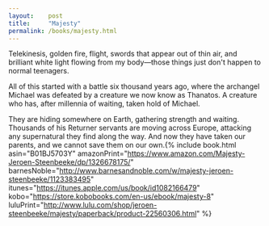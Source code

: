 ```yaml
---
layout:    post
title:     "Majesty"
permalink: /books/majesty.html
---
```


Telekinesis, golden fire, flight, swords that appear out of thin air, and brilliant white light flowing from my body&#x2014;those things just don't happen to normal teenagers. 

All of this started with a battle six thousand years ago, where the archangel Michael was defeated by a creature we now know as Thanatos. A creature who has, after millennia of waiting, taken hold of Michael. 

They are hiding somewhere on Earth, gathering strength and waiting. Thousands of his Returner servants are moving across Europe, attacking any supernatural they find along the way. And now they have taken our parents, and we cannot save them on our own.{% include book.html asin="B01BJ5703Y" amazonPrint="https://www.amazon.com/Majesty-Jeroen-Steenbeeke/dp/1326678175/" barnesNoble="http://www.barnesandnoble.com/w/majesty-jeroen-steenbeeke/1123383495" itunes="https://itunes.apple.com/us/book/id1082166479" kobo="https://store.kobobooks.com/en-us/ebook/majesty-8" luluPrint="http://www.lulu.com/shop/jeroen-steenbeeke/majesty/paperback/product-22560306.html" %}

